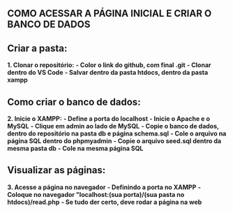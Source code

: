 ## COMO ACESSAR A PÁGINA INICIAL E CRIAR O BANCO DE DADOS
## Criar a pasta:
**1. Clonar o repositório:**
    **- Color o link do github, com final .git**
    **- Clonar dentro do VS Code**
    **- Salvar dentro da pasta htdocs, dentro da pasta xampp**
## Como criar o banco de dados:
**2. Inicie o XAMPP:**
    **- Define a porta do localhost**
    **- Inicie o Apache e o MySQL**
    **- Clique em admin ao lado de MySQL**
    **- Copie o banco de dados, dentro do repositório na pasta db e página schema.sql**
    **- Cole o arquivo na página SQL dentro do phpmyadmin**
    **- Copie o arquivo seed.sql dentro da mesma pasta db**
    **- Cole na mesma página SQL**
## Visualizar as páginas:
**3. Acesse a página no navegador**
    **- Definindo a porta no XAMPP**
    **- Coloque no navegador "localhost:(sua porta)/(sua pasta no htdocs)/read.php**
    **- Se tudo der certo, deve rodar a página na web**
